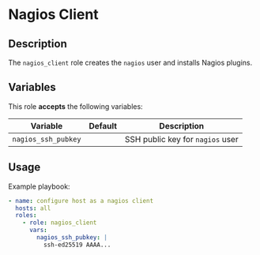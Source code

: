 Nagios Client
=============

Description
-----------

The `nagios_client` role creates the `nagios` user and installs Nagios plugins.


Variables
---------

This role **accepts** the following variables:

Variable                         | Default   | Description
---------------------------------|-----------|------------
`nagios_ssh_pubkey`              | &nbsp;    | SSH public key for `nagios` user


Usage
-----

Example playbook:

````yaml
- name: configure host as a nagios client
  hosts: all
  roles:
    - role: nagios_client
      vars:
        nagios_ssh_pubkey: |
          ssh-ed25519 AAAA...
````
